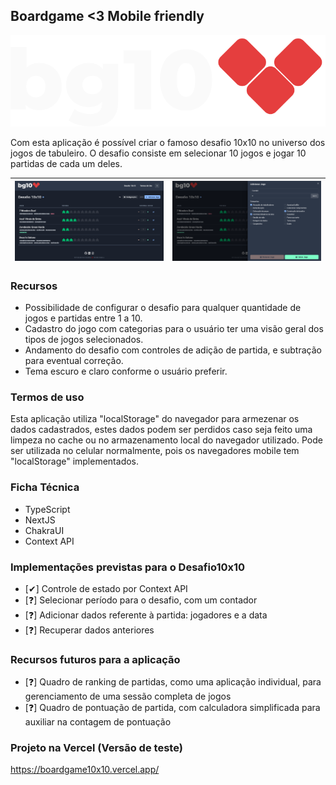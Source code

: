 ## Boardgame <3 Mobile friendly

![BG<3](https://github.com/ericut/boardgame10/blob/main/.doc/imgs/00-logo.svg)

Com esta aplicação é possível criar o famoso desafio 10x10 no universo dos jogos de tabuleiro.
O desafio consiste em selecionar 10 jogos e jogar 10 partidas de cada um deles.

| ![Tela Inicial](https://github.com/ericut/boardgame10/blob/main/.doc/imgs/01-tela-inicial.png) | ![Tela Adicionar Jogo](https://github.com/ericut/boardgame10/blob/main/.doc/imgs/02-tela-adicao.png) |
| ---------------------------------------------------------------------------------------------- | ---------------------------------------------------------------------------------------------------- |

### Recursos

- Possibilidade de configurar o desafio para qualquer quantidade de jogos e partidas entre 1 a 10.
- Cadastro do jogo com categorias para o usuário ter uma visão geral dos tipos de jogos selecionados.
- Andamento do desafio com controles de adição de partida, e subtração para eventual correção.
- Tema escuro e claro conforme o usuário preferir.

### Termos de uso

Esta aplicação utiliza "localStorage" do navegador para armezenar os dados cadastrados, estes dados podem ser perdidos caso seja feito uma limpeza no cache ou no armazenamento local do navegador utilizado.
Pode ser utilizada no celular normalmente, pois os navegadores mobile tem "localStorage" implementados.

### Ficha Técnica

- TypeScript
- NextJS
- ChakraUI
- Context API

### Implementações previstas para o Desafio10x10

- [✔] Controle de estado por Context API
- [❓] Selecionar período para o desafio, com um contador
- [❓] Adicionar dados referente à partida: jogadores e a data
- [❓] Recuperar dados anteriores

### Recursos futuros para a aplicação

- [❓] Quadro de ranking de partidas, como uma aplicação individual, para gerenciamento de uma sessão completa de jogos
- [❓] Quadro de pontuação de partida, com calculadora simplificada para auxiliar na contagem de pontuação

### Projeto na Vercel (Versão de teste)

https://boardgame10x10.vercel.app/
